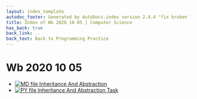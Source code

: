 ```yaml
---
layout: index_template
autodoc_footer: Generated by AutoDocs.index version 2.4.4 "fix broken link for 'C' filetype" ⓒ Starwort, 2020
title: Index of Wb 2020 10 05 | Computer Science
has_back: true
back_link: ..
back_text: Back to Programming Practice
---
```


# **Wb 2020 10 05**

- [![MD file](https://img.icons8.com/windows/512/03dac6/regular-document.png) Inheritance And Abstraction](./inheritance_and_abstraction.html)
- [![PY file](https://img.icons8.com/windows/512/03dac6/py.png) Inheritance And Abstraction Task](./inheritance_and_abstraction_task.py)
